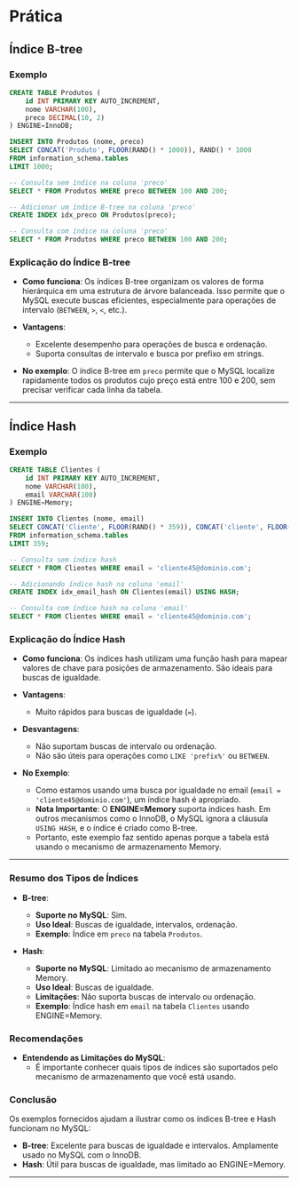 # Prática

## Índice B-tree

### **Exemplo**

```sql
CREATE TABLE Produtos (
    id INT PRIMARY KEY AUTO_INCREMENT,
    nome VARCHAR(100),
    preco DECIMAL(10, 2)
) ENGINE=InnoDB;

INSERT INTO Produtos (nome, preco)
SELECT CONCAT('Produto', FLOOR(RAND() * 1000)), RAND() * 1000
FROM information_schema.tables
LIMIT 1000;

-- Consulta sem índice na coluna 'preco'
SELECT * FROM Produtos WHERE preco BETWEEN 100 AND 200;

-- Adicionar um índice B-tree na coluna 'preco'
CREATE INDEX idx_preco ON Produtos(preco);

-- Consulta com índice na coluna 'preco'
SELECT * FROM Produtos WHERE preco BETWEEN 100 AND 200;
```

### **Explicação do Índice B-tree**

- **Como funciona**: Os índices B-tree organizam os valores de forma hierárquica em uma estrutura de árvore balanceada. Isso permite que o MySQL execute buscas eficientes, especialmente para operações de intervalo (`BETWEEN`, `>`, `<`, etc.).

- **Vantagens**:
  - Excelente desempenho para operações de busca e ordenação.
  - Suporta consultas de intervalo e busca por prefixo em strings.

- **No exemplo**: O índice B-tree em `preco` permite que o MySQL localize rapidamente todos os produtos cujo preço está entre 100 e 200, sem precisar verificar cada linha da tabela.

---

## Índice Hash

### **Exemplo**

```sql
CREATE TABLE Clientes (
    id INT PRIMARY KEY AUTO_INCREMENT,
    nome VARCHAR(100),
    email VARCHAR(100)
) ENGINE=Memory;

INSERT INTO Clientes (nome, email)
SELECT CONCAT('Cliente', FLOOR(RAND() * 359)), CONCAT('cliente', FLOOR(RAND() * 359), '@dominio.com')
FROM information_schema.tables
LIMIT 359;

-- Consulta sem índice hash
SELECT * FROM Clientes WHERE email = 'cliente45@dominio.com';

-- Adicionando índice hash na coluna 'email'
CREATE INDEX idx_email_hash ON Clientes(email) USING HASH;

-- Consulta com índice hash na coluna 'email'
SELECT * FROM Clientes WHERE email = 'cliente45@dominio.com';
```

### **Explicação do Índice Hash**

- **Como funciona**: Os índices hash utilizam uma função hash para mapear valores de chave para posições de armazenamento. São ideais para buscas de igualdade.

- **Vantagens**:
  - Muito rápidos para buscas de igualdade (`=`).

- **Desvantagens**:
  - Não suportam buscas de intervalo ou ordenação.
  - Não são úteis para operações como `LIKE 'prefix%'` ou `BETWEEN`.

- **No Exemplo**:
  - Como estamos usando uma busca por igualdade no email (`email = 'cliente45@dominio.com'`), um índice hash é apropriado.
  - **Nota Importante**: O **ENGINE=Memory** suporta índices hash. Em outros mecanismos como o InnoDB, o MySQL ignora a cláusula `USING HASH`, e o índice é criado como B-tree.
  - Portanto, este exemplo faz sentido apenas porque a tabela está usando o mecanismo de armazenamento Memory.

---

### **Resumo dos Tipos de Índices**

- **B-tree**:
  - **Suporte no MySQL**: Sim.
  - **Uso Ideal**: Buscas de igualdade, intervalos, ordenação.
  - **Exemplo**: Índice em `preco` na tabela `Produtos`.

- **Hash**:
  - **Suporte no MySQL**: Limitado ao mecanismo de armazenamento Memory.
  - **Uso Ideal**: Buscas de igualdade.
  - **Limitações**: Não suporta buscas de intervalo ou ordenação.
  - **Exemplo**: Índice hash em `email` na tabela `Clientes` usando ENGINE=Memory.

### **Recomendações**

- **Entendendo as Limitações do MySQL**:
  - É importante conhecer quais tipos de índices são suportados pelo mecanismo de armazenamento que você está usando.

### **Conclusão**

Os exemplos fornecidos ajudam a ilustrar como os índices B-tree e Hash funcionam no MySQL:

- **B-tree**: Excelente para buscas de igualdade e intervalos. Amplamente usado no MySQL com o InnoDB.
- **Hash**: Útil para buscas de igualdade, mas limitado ao ENGINE=Memory.

---
